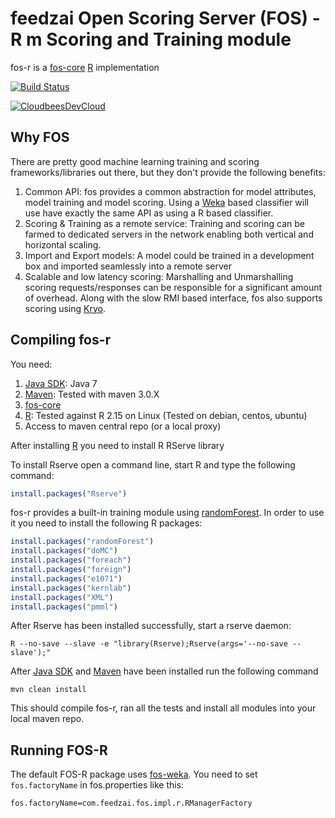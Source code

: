 # feedzai Open Scoring Server (FOS) - R m Scoring and Training module

fos-r is a [fos-core] [R] implementation

[![Build Status](https://feedzaios.ci.cloudbees.com/buildStatus/icon?job=fos-r)](https://feedzaios.ci.cloudbees.com/job/fos-r/)

[![CloudbeesDevCloud](http://www.cloudbees.com/sites/default/files/Button-Built-on-CB-1.png)](http://www.cloudbees.com/dev)

## Why FOS

There are pretty good machine learning training and scoring frameworks/libraries out there, but they don't provide the
following benefits:

1. Common API: fos provides a common abstraction for model attributes, model training and model scoring. Using a [Weka]
based classifier will use have exactly the same API as using a R based classifier.
1. Scoring & Training as a remote service: Training and scoring can be farmed to dedicated servers in the network
enabling both vertical and horizontal scaling.
1. Import and Export models: A model could be trained in a development box and imported seamlessly into a remote server
1. Scalable and low latency scoring: Marshalling and Unmarshalling scoring requests/responses can be responsible
for a significant amount of overhead. Along with the slow RMI based interface, fos also supports scoring using [Kryo].

## Compiling fos-r

You need:

1. [Java SDK]: Java 7
1. [Maven]: Tested with maven 3.0.X
1. [fos-core]
1. [R]: Tested against R 2.15 on Linux (Tested on debian, centos, ubuntu)
1. Access to maven central repo (or a local proxy)


After installing [R] you need to install R RServe library

To install Rserve open a command line, start R and type the following command:

 ```R
 install.packages("Rserve")
 ```

fos-r provides a built-in training module using [randomForest]. In order to use it
you need to install the following R packages:

```R
install.packages("randomForest")
install.packages("doMC")
install.packages("foreach")
install.packages("foreign")
install.packages("e1071")
install.packages("kernlab")
install.packages("XML")
install.packages("pmml")
```

After Rserve has been installed successfully, start a rserve daemon:

```Shell
R --no-save --slave -e "library(Rserve);Rserve(args='--no-save --slave');"
```

After [Java SDK] and [Maven] have been installed run the following command

```Shell
mvn clean install
```

This should compile fos-r, ran all the tests and install all modules into your local maven repo.

## Running FOS-R 

The default FOS-R package uses [fos-weka]. You need to set `fos.factoryName` in fos.properties like this:

```
fos.factoryName=com.feedzai.fos.impl.r.RManagerFactory
```

[Kryo]: https://github.com/EsotericSoftware/kryo
[fos-r]: https://github.com/feedzai/fos-r
[fos-core]: https://github.com/feedzai/fos-core
[fos-weka]: https://github.com/feedzai/fos-weka
[Weka]: http://www.cs.waikato.ac.nz/ml/weka/
[R]: http://www.r-project.org/
[Maven]: http://maven.apache.org/
[Java SDK]: http://www.oracle.com/technetwork/java/javase/downloads/jdk7-downloads-1880260.html
[randomForest]: http://cran.r-project.org/web/packages/randomForest/index.html




